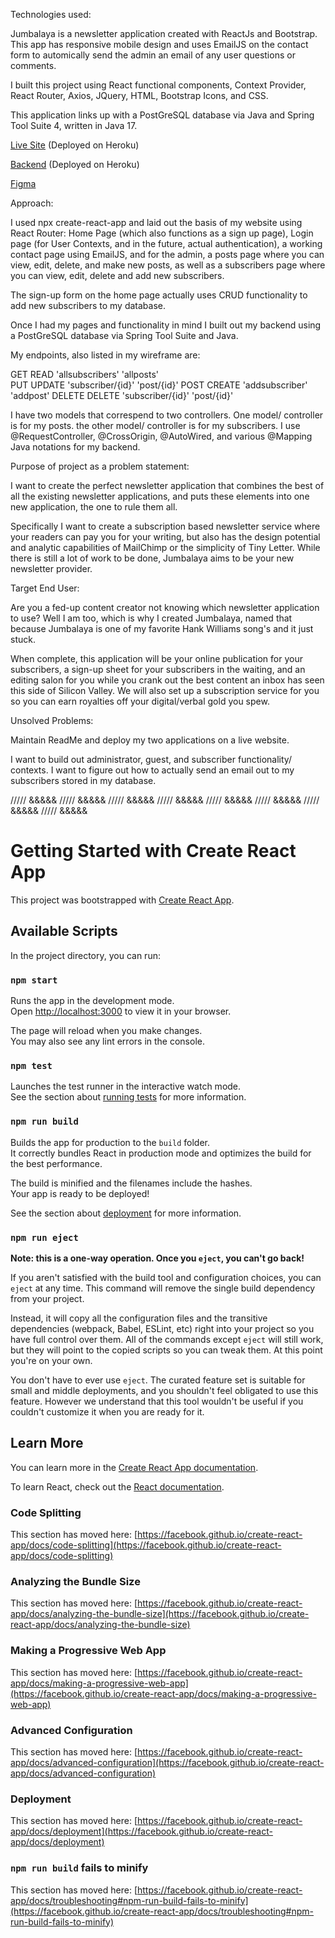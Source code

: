 Technologies used:

Jumbalaya is a newsletter application created with ReactJs and Bootstrap. This app has responsive mobile design and uses EmailJS on the contact form to automically send the admin an email of any user questions or comments.

I built this project using React functional components, Context Provider, React Router, Axios, JQuery, HTML, Bootstrap Icons, and CSS.

This application links up with a PostGreSQL database via Java and Spring Tool Suite 4, written in Java 17.

[Live Site](https://newsletter-frontend.herokuapp.com/) (Deployed on Heroku)

[Backend](https://newsletter-appp.herokuapp.com/) (Deployed on Heroku)

[Figma](https://www.figma.com/file/fWYtxppSY74glrcWLnyiBq/Newsletter_App?node-id=0%3A1)

Approach:

I used npx create-react-app and laid out the basis of my website using React Router: Home Page (which also functions as a sign up page), Login page (for User Contexts, and in the future, actual authentication), a working contact page using EmailJS, and for the admin, a posts page where you can view, edit, delete, and make new posts, as well as a subscribers page where you can view, edit, delete and add new subscribers. 

The sign-up form on the home page actually uses CRUD functionality to add new subscribers to my database.

Once I had my pages and functionality in mind I built out my backend using a PostGreSQL database via Spring Tool Suite and Java.

My endpoints, also listed in my wireframe are: 

GET         READ            'allsubscribers'  'allposts'        
PUT         UPDATE          'subscriber/{id}' 'post/{id}'
POST        CREATE          'addsubscriber'   'addpost'
DELETE      DELETE          'subscriber/{id}' 'post/{id}'

I have two models that correspend to two controllers. One model/ controller is for my posts. the other model/ controller is for my subscribers. I use @RequestController, @CrossOrigin, @AutoWired, and various @Mapping Java notations for my backend.

Purpose of project as a problem statement:

I want to create the perfect newsletter application that combines the best of all the existing newsletter applications, and puts these elements into one new application, the one to rule them all. 

Specifically I want to create a subscription based newsletter service where your readers can pay you for your writing, but also has the design potential and analytic capabilities of MailChimp or the simplicity of Tiny Letter. While there is still a lot of work to be done, Jumbalaya aims to be your new newsletter provider. 

Target End User:

Are you a fed-up content creator not knowing which newsletter application to use? Well I am too, which is why I created Jumbalaya, named that because Jumbalaya is one of my favorite Hank Williams song's and it just stuck.

When complete, this application will be your online publication for your subscribers, a sign-up sheet for your subscribers in the waiting, and an editing salon for you while you crank out the best content an inbox has seen this side of Silicon Valley. We will also set up a subscription service for you so you can earn royalties off your digital/verbal gold you spew.

Unsolved Problems:

Maintain ReadMe and deploy my two applications on a live website.

I want to build out administrator, guest, and subscriber functionality/ contexts. I want to figure out how to actually send an email out to my subscribers stored in my database.

///// &&&&& ///// &&&&& ///// &&&&& ///// &&&&& ///// &&&&& ///// &&&&& ///// &&&&& ///// &&&&& 

# Getting Started with Create React App

This project was bootstrapped with [Create React App](https://github.com/facebook/create-react-app).

## Available Scripts

In the project directory, you can run:

### `npm start`

Runs the app in the development mode.\
Open [http://localhost:3000](http://localhost:3000) to view it in your browser.

The page will reload when you make changes.\
You may also see any lint errors in the console.

### `npm test`

Launches the test runner in the interactive watch mode.\
See the section about [running tests](https://facebook.github.io/create-react-app/docs/running-tests) for more information.

### `npm run build`

Builds the app for production to the `build` folder.\
It correctly bundles React in production mode and optimizes the build for the best performance.

The build is minified and the filenames include the hashes.\
Your app is ready to be deployed!

See the section about [deployment](https://facebook.github.io/create-react-app/docs/deployment) for more information.

### `npm run eject`

**Note: this is a one-way operation. Once you `eject`, you can't go back!**

If you aren't satisfied with the build tool and configuration choices, you can `eject` at any time. This command will remove the single build dependency from your project.

Instead, it will copy all the configuration files and the transitive dependencies (webpack, Babel, ESLint, etc) right into your project so you have full control over them. All of the commands except `eject` will still work, but they will point to the copied scripts so you can tweak them. At this point you're on your own.

You don't have to ever use `eject`. The curated feature set is suitable for small and middle deployments, and you shouldn't feel obligated to use this feature. However we understand that this tool wouldn't be useful if you couldn't customize it when you are ready for it.

## Learn More

You can learn more in the [Create React App documentation](https://facebook.github.io/create-react-app/docs/getting-started).

To learn React, check out the [React documentation](https://reactjs.org/).

### Code Splitting

This section has moved here: [https://facebook.github.io/create-react-app/docs/code-splitting](https://facebook.github.io/create-react-app/docs/code-splitting)

### Analyzing the Bundle Size

This section has moved here: [https://facebook.github.io/create-react-app/docs/analyzing-the-bundle-size](https://facebook.github.io/create-react-app/docs/analyzing-the-bundle-size)

### Making a Progressive Web App

This section has moved here: [https://facebook.github.io/create-react-app/docs/making-a-progressive-web-app](https://facebook.github.io/create-react-app/docs/making-a-progressive-web-app)

### Advanced Configuration

This section has moved here: [https://facebook.github.io/create-react-app/docs/advanced-configuration](https://facebook.github.io/create-react-app/docs/advanced-configuration)

### Deployment

This section has moved here: [https://facebook.github.io/create-react-app/docs/deployment](https://facebook.github.io/create-react-app/docs/deployment)

### `npm run build` fails to minify

This section has moved here: [https://facebook.github.io/create-react-app/docs/troubleshooting#npm-run-build-fails-to-minify](https://facebook.github.io/create-react-app/docs/troubleshooting#npm-run-build-fails-to-minify)
